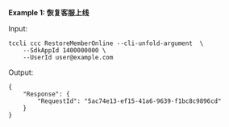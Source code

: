 **Example 1: 恢复客服上线**



Input: 

```
tccli ccc RestoreMemberOnline --cli-unfold-argument  \
    --SdkAppId 1400000000 \
    --UserId user@example.com
```

Output: 
```
{
    "Response": {
        "RequestId": "5ac74e13-ef15-41a6-9639-f1bc8c9896cd"
    }
}
```

